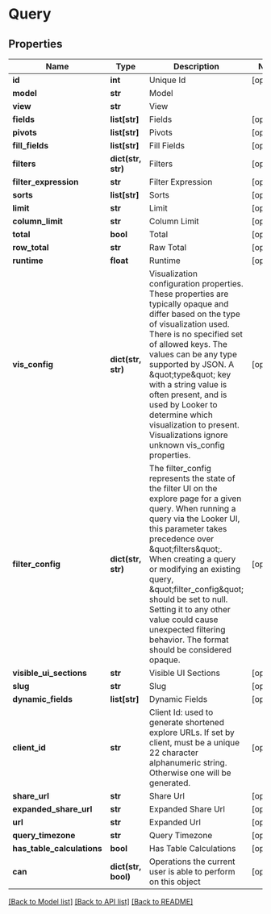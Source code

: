 # Query

## Properties
Name | Type | Description | Notes
------------ | ------------- | ------------- | -------------
**id** | **int** | Unique Id | [optional] 
**model** | **str** | Model | 
**view** | **str** | View | 
**fields** | **list[str]** | Fields | [optional] 
**pivots** | **list[str]** | Pivots | [optional] 
**fill_fields** | **list[str]** | Fill Fields | [optional] 
**filters** | **dict(str, str)** | Filters | [optional] 
**filter_expression** | **str** | Filter Expression | [optional] 
**sorts** | **list[str]** | Sorts | [optional] 
**limit** | **str** | Limit | [optional] 
**column_limit** | **str** | Column Limit | [optional] 
**total** | **bool** | Total | [optional] 
**row_total** | **str** | Raw Total | [optional] 
**runtime** | **float** | Runtime | [optional] 
**vis_config** | **dict(str, str)** | Visualization configuration properties. These properties are typically opaque and differ based on the type of visualization used. There is no specified set of allowed keys. The values can be any type supported by JSON. A \&quot;type\&quot; key with a string value is often present, and is used by Looker to determine which visualization to present. Visualizations ignore unknown vis_config properties. | [optional] 
**filter_config** | **dict(str, str)** | The filter_config represents the state of the filter UI on the explore page for a given query. When running a query via the Looker UI, this parameter takes precedence over \&quot;filters\&quot;. When creating a query or modifying an existing query, \&quot;filter_config\&quot; should be set to null. Setting it to any other value could cause unexpected filtering behavior. The format should be considered opaque. | [optional] 
**visible_ui_sections** | **str** | Visible UI Sections | [optional] 
**slug** | **str** | Slug | [optional] 
**dynamic_fields** | **list[str]** | Dynamic Fields | [optional] 
**client_id** | **str** | Client Id: used to generate shortened explore URLs. If set by client, must be a unique 22 character alphanumeric string. Otherwise one will be generated. | [optional] 
**share_url** | **str** | Share Url | [optional] 
**expanded_share_url** | **str** | Expanded Share Url | [optional] 
**url** | **str** | Expanded Url | [optional] 
**query_timezone** | **str** | Query Timezone | [optional] 
**has_table_calculations** | **bool** | Has Table Calculations | [optional] 
**can** | **dict(str, bool)** | Operations the current user is able to perform on this object | [optional] 

[[Back to Model list]](../README.md#documentation-for-models) [[Back to API list]](../README.md#documentation-for-api-endpoints) [[Back to README]](../README.md)


